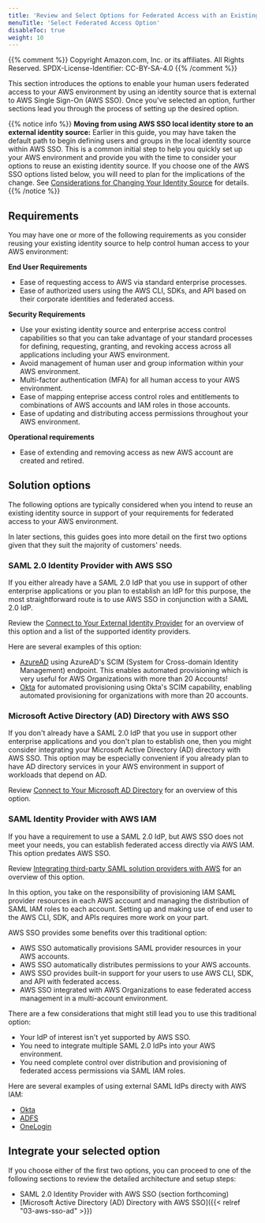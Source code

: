 ```yaml
---
title: 'Review and Select Options for Federated Access with an Existing Identity Source'
menuTitle: 'Select Federated Access Option'
disableToc: true
weight: 10
---
```


{{% comment %}}
Copyright Amazon.com, Inc. or its affiliates. All Rights Reserved.
SPDX-License-Identifier: CC-BY-SA-4.0
{{% /comment %}}

This section introduces the options to enable your human users federated access to your AWS environment by using an identity source that is external to AWS Single Sign-On (AWS SSO). Once you've selected an option, further sections lead you through the process of setting up the desired option.

{{% notice info %}}
**Moving from using AWS SSO local identity store to an external identity source:** Earlier in this guide, you may have taken the default path to begin defining users and groups in the local identity source within AWS SSO.  This is a common initial step to help you quickly set up your AWS environment and provide you with the time to consider your options to reuse an existing identity source.  If you choose one of the AWS SSO options listed below, you will need to plan for the implications of the change. See [Considerations for Changing Your Identity Source](https://docs.aws.amazon.com/singlesignon/latest/userguide/manage-your-identity-source-considerations.html) for details.
{{% /notice %}}

## Requirements

You may have one or more of the following requirements as you consider reusing your existing identity source to help control human access to your AWS environment:

**End User Requirements**
* Ease of requesting access to AWS via standard enterprise processes.
* Ease of authorized users using the AWS CLI, SDKs, and API based on their corporate identities and federated access.

**Security Requirements**
* Use your existing identity source and enterprise access control capabilities so that you can take advantage of your standard processes for defining, requesting, granting, and revoking access across all applications including your AWS environment.
* Avoid management of human user and group information within your AWS environment.
* Multi-factor authentication (MFA) for all human access to your AWS environment.
* Ease of mapping enteprise access control roles and entitlements to combinations of AWS accounts and IAM roles in those accounts.
* Ease of updating and distributing access permissions throughout your AWS environment.

**Operational requirements**
* Ease of extending and removing access as new AWS account are created and retired.

## Solution options

The following options are typically considered when you intend to reuse an existing identity source in support of your requirements for federated access to your AWS environment.

In later sections, this guides goes into more detail on the first two options given that they suit the majority of customers' needs.

### SAML 2.0 Identity Provider with AWS SSO

If you either already have a SAML 2.0 IdP that you use in support of other enterprise applications or you plan to establish an IdP for this purpose, the most straightforward route is to use AWS SSO in conjunction with a SAML 2.0 IdP.

Review the [Connect to Your External Identity Provider](https://docs.aws.amazon.com/singlesignon/latest/userguide/manage-your-identity-source-idp.html) for an overview of this option and a list of the supported identity providers.

Here are several examples of this option:
* [AzureAD](https://aws.amazon.com/blogs/aws/the-next-evolution-in-aws-single-sign-on/) using AzureAD's SCIM (System for Cross-domain Identity Management) endpoint. This enables automated provisioning which is very useful for AWS Organizations with more than 20 Accounts!
* [Okta](https://youtu.be/_zqHFlaqSTg) for automated provisioning using Okta's SCIM capability, enabling automated provisioning for organizations with more than 20 accounts.

### Microsoft Active Directory (AD) Directory with AWS SSO

If you don't already have a SAML 2.0 IdP that you use in support other enterprise applications and you don't plan to establish one, then you might consider integrating your Microsoft Active Directory (AD) directory with AWS SSO.  This option may be especially convenient if you already plan to have AD directory services in your AWS environment in support of workloads that depend on AD.

Review [Connect to Your Microsoft AD Directory](https://docs.aws.amazon.com/singlesignon/latest/userguide/manage-your-identity-source-ad.html) for an overview of this option.

### SAML Identity Provider with AWS IAM

If you have a requirement to use a SAML 2.0 IdP, but AWS SSO does not meet your needs, you can establish federated access directly via AWS IAM.  This option predates AWS SSO.

Review [Integrating third-party SAML solution providers with AWS](https://docs.aws.amazon.com/IAM/latest/UserGuide/id_roles_providers_saml_3rd-party.html) for an overview of this option.

In this option, you take on the responsibility of provisioning IAM SAML provider resources in each AWS account and managing the distribution of SAML IAM roles to each account.  Setting up and making use of end user to the AWS CLI, SDK, and APIs requires more work on your part.

AWS SSO provides some benefits over this traditional option:
* AWS SSO automatically provisions SAML provider resources in your AWS accounts.
* AWS SSO automatically distributes permissions to your AWS accounts.
* AWS SSO provides built-in support for your users to use AWS CLI, SDK, and API with federated access.
* AWS SSO integrated with AWS Organizations to ease federated access management in a multi-account environment.

There are a few considerations that might still lead you to use this traditional option:
* Your IdP of interest isn't yet supported by AWS SSO.
* You need to integrate multiple SAML 2.0 IdPs into your AWS environment.
* You need complete control over distribution and provisioning of federated access permissions via SAML IAM roles.

Here are several examples of using external SAML IdPs directy with AWS IAM:
* [Okta](https://support.okta.com/help/s/article/Support-for-Multiple-Accounts-in-AWS)
* [ADFS](https://aws.amazon.com/blogs/security/enabling-federation-to-aws-using-windows-active-directory-adfs-and-saml-2-0/)
* [OneLogin](https://onelogin.service-now.com/kb_view_customer.do?sysparm_article=KB0010344)

## Integrate your selected option

If you choose either of the first two options, you can proceed to one of the following sections to review the detailed architecture and setup steps:
 
* SAML 2.0 Identity Provider with AWS SSO (section forthcoming)
* [Microsoft Active Directory (AD) Directory with AWS SSO]({{< relref "03-aws-sso-ad" >}})
